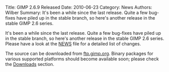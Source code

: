 Title: GIMP 2.6.9 Released
Date: 2010-06-23
Category: News
Authors: Wilber
Summary: It's been a while since the last release. Quite a few bug-fixes have piled up in the stable branch, so here's another release in the stable GIMP 2.6 series.

It's been a while since the last release. Quite a few bug-fixes have piled up in the stable branch, so here's another release in the stable GIMP 2.6 series. Please have a look at the [NEWS](http://developer.gimp.org/NEWS-2.6) file for a detailed list of changes.

The source can be downloaded from [ftp.gimp.org](http://gimp.org/downloads/#mirrors). Binary packages for various supported platforms should become available soon; please check the [Downloads](http://gimp.org/downloads/) section.